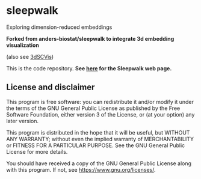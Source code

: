 # sleepwalk
Exploring dimension-reduced embeddings

**Forked from anders-biostat/sleepwalk to integrate 3d embedding visualization**

(also see [3dSCVis](https://github.com/derpylz/3dscvis))

This is the code repository. **See [here](https://anders-biostat.github.io/sleepwalk/) for the Sleepwalk web page.**

## License and disclaimer

This program is free software: you can redistribute it and/or modify
it under the terms of the GNU General Public License as published by
the Free Software Foundation, either version 3 of the License, or
(at your option) any later version.

This program is distributed in the hope that it will be useful,
but WITHOUT ANY WARRANTY; without even the implied warranty of
MERCHANTABILITY or FITNESS FOR A PARTICULAR PURPOSE.  See the
GNU General Public License for more details.

You should have received a copy of the GNU General Public License
along with this program.  If not, see <https://www.gnu.org/licenses/>.
